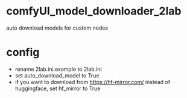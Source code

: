 # comfyUI_model_downloader_2lab
auto download models for custom nodes

# config
- rename 2lab.ini.example to 2lab.ini
- set auto_download_model to True
- if you want to download from https://hf-mirror.com/ instead of huggingface, set hf_mirror to True

